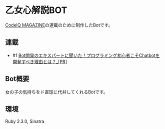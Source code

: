 乙女心解説BOT
====

[CodeIQ MAGAZINE](https://codeiq.jp/magazine/2017/07/52989/)の連載のために制作したBotです。

## 連載
- #1 [Bot開発のエキスパートに聞いた！プログラミング初心者こそChatbotを開発すべき理由とは？_[PR]](https://codeiq.jp/magazine/2017/07/52989/)

## Bot概要
女の子の気持ちをド直球に代弁してくれるBotです。

## 環境
Ruby 2.3.0, Sinatra